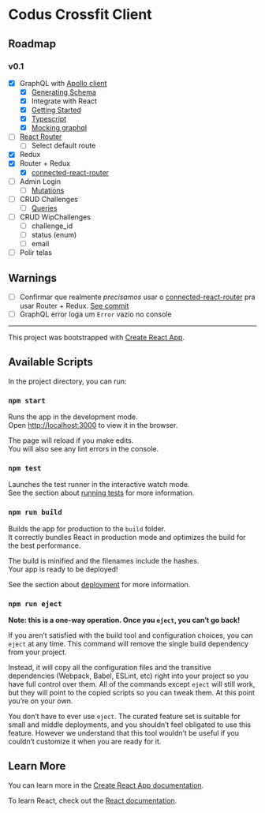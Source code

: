 # Codus Crossfit Client

## Roadmap

### v0.1

- [X] GraphQL with [Apollo client](https://www.apollographql.com/docs/react/essentials/get-started.html)
  - [X] [Generating Schema](https://www.apollographql.com/docs/graphql-tools/generate-schema.html#example)
  - [X] Integrate with React
  - [X] [Getting Started](https://www.apollographql.com/docs/react/essentials/get-started.html)
  - [X] [Typescript](https://www.apollographql.com/docs/react/recipes/static-typing.html)
  - [X] [Mocking graphql](https://www.apollographql.com/docs/graphql-tools/mocking.html)
- [ ] [React Router](https://reacttraining.com/react-router/web/guides/philosophy)
  - [ ] Select default route
- [X] Redux
- [x] Router + Redux
  - [X] [connected-react-router](https://github.com/supasate/connected-react-router)
- [ ] Admin Login
  - [ ] [Mutations](https://www.apollographql.com/docs/react/essentials/mutations.html)
- [ ] CRUD Challenges
  - [ ] [Queries](https://www.apollographql.com/docs/react/essentials/queries.html)
- [ ] CRUD WipChallenges
  - [ ] challenge_id
  - [ ] status (enum)
  - [ ] email
- [ ] Polir telas

## Warnings

- [ ] Confirmar que realmente *precisamos* usar o [connected-react-router](https://github.com/supasate/connected-react-router) pra usar Router + Redux. [See commit](https://github.com/emilianoLeite/codus-crossfit-client/commit/a82d81edbba8908387b54b51b080213297913f71)
- [ ] GraphQL error loga um `Error` vazio no console

_______


This project was bootstrapped with [Create React App](https://github.com/facebook/create-react-app).

## Available Scripts

In the project directory, you can run:

### `npm start`

Runs the app in the development mode.<br>
Open [http://localhost:3000](http://localhost:3000) to view it in the browser.

The page will reload if you make edits.<br>
You will also see any lint errors in the console.

### `npm test`

Launches the test runner in the interactive watch mode.<br>
See the section about [running tests](https://facebook.github.io/create-react-app/docs/running-tests) for more information.

### `npm run build`

Builds the app for production to the `build` folder.<br>
It correctly bundles React in production mode and optimizes the build for the best performance.

The build is minified and the filenames include the hashes.<br>
Your app is ready to be deployed!

See the section about [deployment](https://facebook.github.io/create-react-app/docs/deployment) for more information.

### `npm run eject`

**Note: this is a one-way operation. Once you `eject`, you can’t go back!**

If you aren’t satisfied with the build tool and configuration choices, you can `eject` at any time. This command will remove the single build dependency from your project.

Instead, it will copy all the configuration files and the transitive dependencies (Webpack, Babel, ESLint, etc) right into your project so you have full control over them. All of the commands except `eject` will still work, but they will point to the copied scripts so you can tweak them. At this point you’re on your own.

You don’t have to ever use `eject`. The curated feature set is suitable for small and middle deployments, and you shouldn’t feel obligated to use this feature. However we understand that this tool wouldn’t be useful if you couldn’t customize it when you are ready for it.

## Learn More

You can learn more in the [Create React App documentation](https://facebook.github.io/create-react-app/docs/getting-started).

To learn React, check out the [React documentation](https://reactjs.org/).

